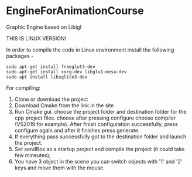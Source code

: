 # EngineForAnimationCourse
Graphic Engine based on Libigl

THIS IS LINUX VERSION!

In order to compile the code in Linux environment install the following packages -

    sudo apt-get install freeglut3-dev
    sudo apt-get install xorg-dev libglu1-mesa-dev
    sudo apt install libsqlite3-dev

For compiling:
1. Clone or download the project
2. Download Cmake from the link in the site
3. Run Cmake gui. choose the project folder and destination folder for the cpp project files. choose after pressing configure choose compiler (VS2019 for example). After finish configuration successfully, press configure again and after it finishes press generate. 
4. If everything pass successfully got to the destination folder and launch the project. 
5. Set sandBox as a startup project and compile the project (it could take few mineutes);  
6. You have 3 object in the scene you can switch objects with '1' and '2' keys and move them with the mouse.  
